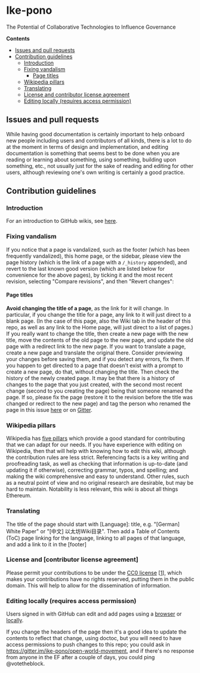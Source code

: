 # Ike-pono
The Potential of Collaborative Technologies to Influence Governance


<!-- START doctoc generated TOC please keep comment here to allow auto update -->
<!-- DON'T EDIT THIS SECTION, INSTEAD RE-RUN doctoc TO UPDATE -->
**Contents**

- [Issues and pull requests](#issues-and-pull-requests)
- [Contribution guidelines](#contribution-guidelines)
  - [Introduction](#introduction)
  - [Fixing vandalism](#fixing-vandalism)
    - [Page titles](#page-titles)
  - [Wikipedia pillars](#wikipedia-pillars)
  - [Translating](#translating)
  - [License and contributor license agreement](#license-and-contributor-license-agreement)
  - [Editing locally (requires access permission)](#editing-locally-requires-access-permission)

<!-- END doctoc generated TOC please keep comment here to allow auto update -->

## Issues and pull requests

While having good documentation is certainly important to help onboard new people including users and contributors of all kinds, there is a lot to do at the moment in terms of design and implementation, and editing documentation is something that seems best to be done when you are reading or learning about something, using something, building upon something, etc., not usually just for the sake of reading and editing for other users, although reviewing one's own writing is certainly a good practice.

## Contribution guidelines

### Introduction

For an introduction to GitHub wikis, see [here](https://help.github.com/articles/about-github-wikis/).

### Fixing vandalism

If you notice that a page is vandalized, such as the footer (which has been frequently vandalized), this home page, or the sidebar, please view the page history (which is the link of a page with a `/_history` appended), and revert to the last known good version (which are listed below for convenience for the above pages), by ticking it and the most recent revision, selecting "Compare revisions", and then "Revert changes":

#### Page titles

**Avoid changing the title of a page**, as the link for it will change. In particular, if you change the title for a page, any link to it will just direct to a blank page. (In the case of this page, also the Wiki tab in the header of this repo, as well as any link to the Home page, will just direct to a list of pages.) If you really want to change the title, then create a new page with the new title, move the contents of the old page to the new page, and update the old page with a redirect link to the new page. If you want to translate a page, create a new page and translate the original there. Consider previewing your changes before saving them, and if you detect any errors, fix them. If you happen to get directed to a page that doesn't exist with a prompt to create a new page, do that, without changing the title. Then check the history of the newly created page. It may be that there is a history of changes to the page that you just created, with the second most recent change (second to you creating the page) being that someone renamed the page. If so, please fix the page (restore it to the revision before the title was changed or redirect to the new page) and tag the person who renamed the page in this issue [here](https://github.com/ethereum/wiki/issues/591) or on [Gitter](https://gitter.im/ethereum/documentation).

### Wikipedia pillars

Wikipedia has [five pillars](https://en.wikipedia.org/wiki/Wikipedia:Five_pillars) which provide a good standard for contributing that we can adapt for our needs. If you have experience with editing on Wikipedia, then that will help with knowing how to edit this wiki, although the contribution rules are less strict. Referencing facts is a key writing and proofreading task, as well as checking that information is up-to-date (and updating it if otherwise), correcting grammar, typos, and spelling; and making the wiki comprehensive and easy to understand. Other rules, such as a neutral point of view and no original research are desirable, but may be hard to maintain. Notability is less relevant, this wiki is about all things Ethereum.

### Translating
The title of the page should start with [Language]: title, e.g. "[German] White Paper" or "[中文] 以太坊Wiki目录". Then add a Table of Contents (ToC) page linking for the language, linking to all pages of that language, and add a link to it in the [footer]

### License and [contributor license agreement]

Please permit your contributions to be under the [CC0 license](https://creativecommons.org/publicdomain/zero/1.0/legalcode) [[1](https://creativecommons.org/share-your-work/public-domain/cc0/)],  which makes your contributions have no rights reserved, putting them in the public domain. This will help to allow for the dissemination of information.

### Editing locally (requires access permission)

Users signed in with GitHub can edit and add pages using a [browser](https://help.github.com/articles/editing-wiki-pages-via-the-online-interface) or [locally](https://help.github.com/articles/adding-and-editing-wiki-pages-locally). 

If you change the headers of the page then it's a good idea to update the contents to reflect that change, using doctoc, but you will need to have access permissions to push changes to this repo; you could ask in https://gitter.im/ike-pono/open-world-movement, and if there's no response from anyone in the EF after a couple of days, you could ping @votetheblock.

